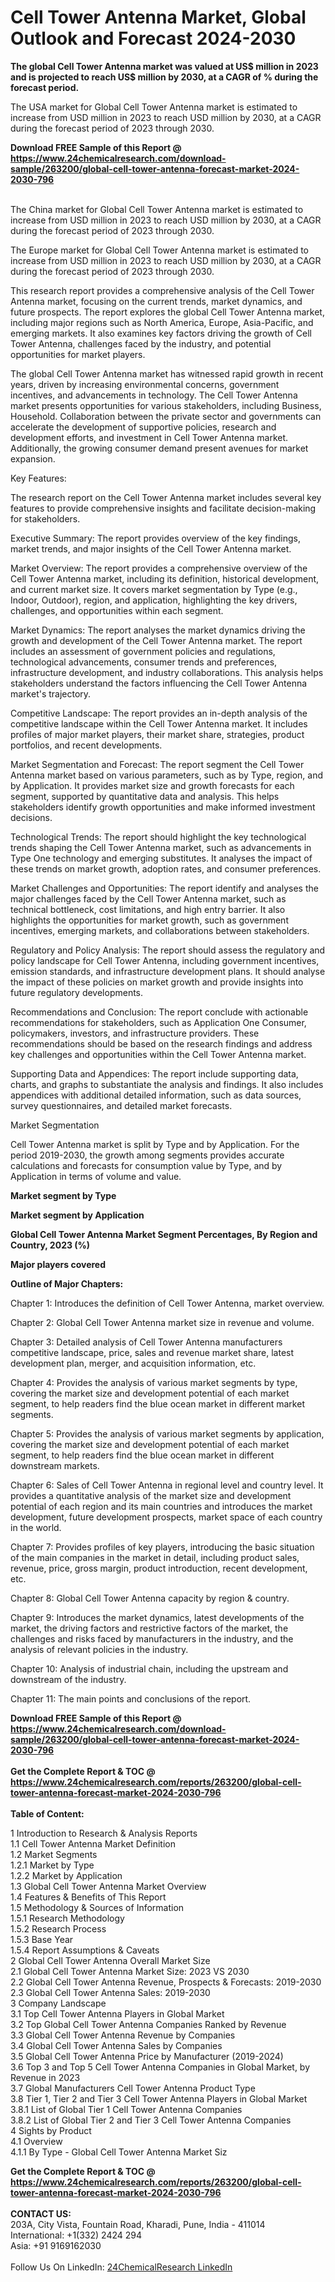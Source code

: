 <h1>Cell Tower Antenna Market, Global Outlook and Forecast 2024-2030</h1><p><strong>The global Cell Tower Antenna market was valued at US$ million in 2023 and is projected to reach US$ million by 2030, at a CAGR of % during the forecast period.</strong></p><p>
</p><p>The USA market for Global Cell Tower Antenna market is estimated to increase from USD million in 2023 to reach USD million by 2030, at a CAGR during the forecast period of 2023 through 2030.</p><div><b>Download FREE Sample of this Report @ 
            <a href="https://www.24chemicalresearch.com/download-sample/263200/global-cell-tower-antenna-forecast-market-2024-2030-796">
            https://www.24chemicalresearch.com/download-sample/263200/global-cell-tower-antenna-forecast-market-2024-2030-796</a></b></div><br><p>
</p><p>The China market for Global Cell Tower Antenna market is estimated to increase from USD million in 2023 to reach USD million by 2030, at a CAGR during the forecast period of 2023 through 2030.</p><p>
</p><p>The Europe market for Global Cell Tower Antenna market is estimated to increase from USD million in 2023 to reach USD million by 2030, at a CAGR during the forecast period of 2023 through 2030.</p><p>
</p><p>This research report provides a comprehensive analysis of the Cell Tower Antenna market, focusing on the current trends, market dynamics, and future prospects. The report explores the global Cell Tower Antenna market, including major regions such as North America, Europe, Asia-Pacific, and emerging markets. It also examines key factors driving the growth of Cell Tower Antenna, challenges faced by the industry, and potential opportunities for market players.</p><p>
The global Cell Tower Antenna market has witnessed rapid growth in recent years, driven by increasing environmental concerns, government incentives, and advancements in technology. The Cell Tower Antenna market presents opportunities for various stakeholders, including Business, Household. Collaboration between the private sector and governments can accelerate the development of supportive policies, research and development efforts, and investment in Cell Tower Antenna market. Additionally, the growing consumer demand present avenues for market expansion.</p><p>
Key Features:</p><p>
The research report on the Cell Tower Antenna market includes several key features to provide comprehensive insights and facilitate decision-making for stakeholders.</p><p>
Executive Summary: The report provides overview of the key findings, market trends, and major insights of the Cell Tower Antenna market.</p><p>
Market Overview: The report provides a comprehensive overview of the Cell Tower Antenna market, including its definition, historical development, and current market size. It covers market segmentation by Type (e.g., Indoor, Outdoor), region, and application, highlighting the key drivers, challenges, and opportunities within each segment.</p><p>
Market Dynamics: The report analyses the market dynamics driving the growth and development of the Cell Tower Antenna market. The report includes an assessment of government policies and regulations, technological advancements, consumer trends and preferences, infrastructure development, and industry collaborations. This analysis helps stakeholders understand the factors influencing the Cell Tower Antenna market's trajectory.</p><p>
Competitive Landscape: The report provides an in-depth analysis of the competitive landscape within the Cell Tower Antenna market. It includes profiles of major market players, their market share, strategies, product portfolios, and recent developments.</p><p>
Market Segmentation and Forecast: The report segment the Cell Tower Antenna market based on various parameters, such as by Type, region, and by Application. It provides market size and growth forecasts for each segment, supported by quantitative data and analysis. This helps stakeholders identify growth opportunities and make informed investment decisions.</p><p>
Technological Trends: The report should highlight the key technological trends shaping the Cell Tower Antenna market, such as advancements in Type One technology and emerging substitutes. It analyses the impact of these trends on market growth, adoption rates, and consumer preferences.</p><p>
Market Challenges and Opportunities: The report identify and analyses the major challenges faced by the Cell Tower Antenna market, such as technical bottleneck, cost limitations, and high entry barrier. It also highlights the opportunities for market growth, such as government incentives, emerging markets, and collaborations between stakeholders.</p><p>
Regulatory and Policy Analysis: The report should assess the regulatory and policy landscape for Cell Tower Antenna, including government incentives, emission standards, and infrastructure development plans. It should analyse the impact of these policies on market growth and provide insights into future regulatory developments.</p><p>
Recommendations and Conclusion: The report conclude with actionable recommendations for stakeholders, such as Application One Consumer, policymakers, investors, and infrastructure providers. These recommendations should be based on the research findings and address key challenges and opportunities within the Cell Tower Antenna market.</p><p>
Supporting Data and Appendices: The report include supporting data, charts, and graphs to substantiate the analysis and findings. It also includes appendices with additional detailed information, such as data sources, survey questionnaires, and detailed market forecasts.</p><p>
Market Segmentation</p><p>
Cell Tower Antenna market is split by Type and by Application. For the period 2019-2030, the growth among segments provides accurate calculations and forecasts for consumption value by Type, and by Application in terms of volume and value.</p><p>
<strong>Market segment by Type</strong></p><p>
</p><p>
<strong>Market segment by Application</strong></p><p>
</p><p>
<strong>Global Cell Tower Antenna Market Segment Percentages, By Region and Country, 2023 (%)</strong></p><p>
</p><p>
<strong>Major players covered</strong></p><p>
</p><p>
</p><p><strong>Outline of Major Chapters:</strong></p><p>
Chapter 1: Introduces the definition of Cell Tower Antenna, market overview.</p><p>
Chapter 2: Global Cell Tower Antenna market size in revenue and volume.</p><p>
Chapter 3: Detailed analysis of Cell Tower Antenna manufacturers competitive landscape, price, sales and revenue market share, latest development plan, merger, and acquisition information, etc.</p><p>
Chapter 4: Provides the analysis of various market segments by type, covering the market size and development potential of each market segment, to help readers find the blue ocean market in different market segments.</p><p>
Chapter 5: Provides the analysis of various market segments by application, covering the market size and development potential of each market segment, to help readers find the blue ocean market in different downstream markets.</p><p>
Chapter 6: Sales of Cell Tower Antenna in regional level and country level. It provides a quantitative analysis of the market size and development potential of each region and its main countries and introduces the market development, future development prospects, market space of each country in the world.</p><p>
Chapter 7: Provides profiles of key players, introducing the basic situation of the main companies in the market in detail, including product sales, revenue, price, gross margin, product introduction, recent development, etc.</p><p>
Chapter 8: Global Cell Tower Antenna capacity by region &amp; country.</p><p>
Chapter 9: Introduces the market dynamics, latest developments of the market, the driving factors and restrictive factors of the market, the challenges and risks faced by manufacturers in the industry, and the analysis of relevant policies in the industry.</p><p>
Chapter 10: Analysis of industrial chain, including the upstream and downstream of the industry.</p><p>
Chapter 11: The main points and conclusions of the report.</p><div><b>Download FREE Sample of this Report @ 
            <a href="https://www.24chemicalresearch.com/download-sample/263200/global-cell-tower-antenna-forecast-market-2024-2030-796">
            https://www.24chemicalresearch.com/download-sample/263200/global-cell-tower-antenna-forecast-market-2024-2030-796</a></b></div><br><div><b>Get the Complete Report & TOC @ 
            <a href="https://www.24chemicalresearch.com/reports/263200/global-cell-tower-antenna-forecast-market-2024-2030-796">
            https://www.24chemicalresearch.com/reports/263200/global-cell-tower-antenna-forecast-market-2024-2030-796</a></b></div><br>
            <b>Table of Content:</b><p>1 Introduction to Research & Analysis Reports<br />
    1.1 Cell Tower Antenna Market Definition<br />
    1.2 Market Segments<br />
        1.2.1 Market by Type<br />
        1.2.2 Market by Application<br />
    1.3 Global Cell Tower Antenna Market Overview<br />
    1.4 Features & Benefits of This Report<br />
    1.5 Methodology & Sources of Information<br />
        1.5.1 Research Methodology<br />
        1.5.2 Research Process<br />
        1.5.3 Base Year<br />
        1.5.4 Report Assumptions & Caveats<br />
2 Global Cell Tower Antenna Overall Market Size<br />
    2.1 Global Cell Tower Antenna Market Size: 2023 VS 2030<br />
    2.2 Global Cell Tower Antenna Revenue, Prospects & Forecasts: 2019-2030<br />
    2.3 Global Cell Tower Antenna Sales: 2019-2030<br />
3 Company Landscape<br />
    3.1 Top Cell Tower Antenna Players in Global Market<br />
    3.2 Top Global Cell Tower Antenna Companies Ranked by Revenue<br />
    3.3 Global Cell Tower Antenna Revenue by Companies<br />
    3.4 Global Cell Tower Antenna Sales by Companies<br />
    3.5 Global Cell Tower Antenna Price by Manufacturer (2019-2024)<br />
    3.6 Top 3 and Top 5 Cell Tower Antenna Companies in Global Market, by Revenue in 2023<br />
    3.7 Global Manufacturers Cell Tower Antenna Product Type<br />
    3.8 Tier 1, Tier 2 and Tier 3 Cell Tower Antenna Players in Global Market<br />
        3.8.1 List of Global Tier 1 Cell Tower Antenna Companies<br />
        3.8.2 List of Global Tier 2 and Tier 3 Cell Tower Antenna Companies<br />
4 Sights by Product<br />
    4.1 Overview<br />
        4.1.1 By Type - Global Cell Tower Antenna Market Siz</p><div><b>Get the Complete Report & TOC @ 
            <a href="https://www.24chemicalresearch.com/reports/263200/global-cell-tower-antenna-forecast-market-2024-2030-796">
            https://www.24chemicalresearch.com/reports/263200/global-cell-tower-antenna-forecast-market-2024-2030-796</a></b></div><br><b>CONTACT US:</b><br>
            203A, City Vista, Fountain Road, Kharadi, Pune, India - 411014<br>
            International: +1(332) 2424 294<br>
            Asia: +91 9169162030 <br><br>
            Follow Us On LinkedIn: <a href="https://www.linkedin.com/company/24chemicalresearch/">24ChemicalResearch LinkedIn</a>